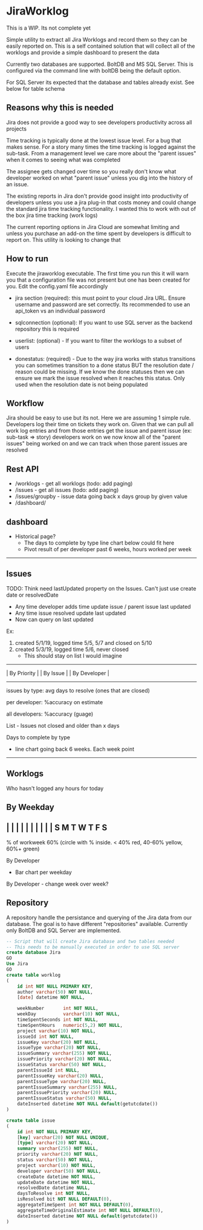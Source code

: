 # JiraWorklog   

This is a WIP. Its not complete yet

Simple utility to extract all Jira Worklogs and record them so they can be easily reported on. 
This is a self contained solution that will collect all of the worklogs and provide a simple
dashboard to present the data

Currently two databases are supported. BoltDB and MS SQL Server. This is configured via the command line with boltDB being the default option.

For SQL Server its expected that the database and tables already exist. See below for table schema

## Reasons why this is needed

Jira does not provide a good way to see developers productivity across all projects

Time tracking is typically done at the lowest issue level. For a bug that makes sense. For a 
story many times the time tracking is logged against the sub-task. From a management level we care more
about the "parent issues" when it comes to seeing what was completed

The assignee gets changed over time so you really don't know what developer worked on what "parent issue"
unless you dig into the history of an issue. 

The existing reports in Jira don't provide good insight into productivity of developers unless you use
a jira plug-in that costs money and could change the standard jira time tracking functionality. I wanted
this to work with out of the box jira time tracking (work logs)

The current reporting options in Jira Cloud are somewhat limiting and unless you purchase an add-on the
time spent by developers is difficult to report on. This utility is looking to change that

## How to run

 Execute the jiraworklog executable. The first time you run this it will warn you that a 
 configuration file was not present but one has been created for you. Edit the config.yaml file
 accordingly

 - jira section (required): this must point to your cloud Jira URL. Ensure username and password are set correctly. Its recommended to use an api_token vs an individual password

 - sqlconnection (optional): If you want to use SQL server as the backend repository this is required

 - userlist: (optional) - If you want to filter the worklogs to a subset of users

 - donestatus: (required) - Due to the way jira works with status transitions you can sometimes transition to a done status BUT the resolution date / reason could be missing. If we know the done statuses then we can ensure we mark the issue resolved when it reaches this status. Only used when the resolution date is not being populated

## Workflow

Jira should be easy to use but its not. Here we are assuming 1 simple rule. Developers log their time on tickets they work on. Given that we can pull all work log entries and from those entries get the issue and parent issue (ex: sub-task => story) developers work on we now know all of the "parent issues" being worked on and we can track when those parent issues are resolved


## Rest API

- /worklogs - get all worklogs (todo: add paging)
- /issues - get all issues (todo: add paging)
- /issues/groupby - issue data going back x days group by given value
- /dashboard/

## dashboard

- Historical page?
  - The days to complete by type line chart below could fit here
  - Pivot result of per developer past 6 weeks, hours worked per week

----------------------------------------------------------------------------
Issues
----------------------------------------------------------------------------

TODO: Think need lastUpdated property on the Issues. Can't just use create date or resolvedDate
 - Any time developer adds time update issue / parent issue last updated
 - Any time issue resolved update last updated
 - Now can query on last updated

 Ex:
 1) created 5/1/19, logged time 5/5, 5/7 and closed on 5/10 
 2) created 5/3/19, logged time 5/6, never closed
     - This should stay on list I would imagine

---------------  ------------  ----------------
| By Priority |  | By Issue |  | By Developer |
---------------  ------------  ----------------

issues by type: avg days to resolve (ones that are closed)

per developer: %accuracy on estimate

all developers: %accuracy (guage)

List - Issues not closed and older than x days

Days to complete by type
 - line chart going back 6 weeks. Each week point

------------------------------------------------------
Worklogs
------------------------------------------------------

Who hasn't logged any hours for today

By Weekday
--------------
  | | |
| | | | | | |
S M T W T F S
---------------

% of workweek 60% (circle with % inside. < 40% red, 40-60% yellow, 60%+ green)

By Developer
- Bar chart per weekday

By Developer - change week over week?


## Repository

A repository handle the persistance and querying of the Jira data from our database. The goal is to have different "repositories" available. Currently only BoltDB and SQL Server are implemented. 

```sql
-- Script that will create Jira database and two tables needed
-- This needs to be manually executed in order to use SQL server
create database Jira
GO
Use Jira
GO
create table worklog
(
	id int NOT NULL PRIMARY KEY,
	author varchar(50) NOT NULL,
	[date] datetime NOT NULL,

	weekNumber       int NOT NULL,
	weekDay          varchar(10) NOT NULL,
	timeSpentSeconds int NOT NULL,
	timeSpentHours   numeric(5,2) NOT NULL,
	project varchar(10) NOT NULL,
	issueId int NOT NULL,
	issueKey varchar(20) NOT NULL,
	issueType varchar(20) NOT NULL,
	issueSummary varchar(255) NOT NULL,
	issuePriority varchar(20) NOT NULL,
	issueStatus varchar(50) NOT NULL,
	parentIssueId int NULL,
	parentIssueKey varchar(20) NULL,
	parentIssueType varchar(20) NULL,
	parentIssueSummary varchar(255) NULL,
	parentIssuePriority varchar(20) NULL,
	parentIssueStatus varchar(50) NULL,
	dateInserted datetime NOT NULL default(getutcdate())
)

create table issue
(
	id int NOT NULL PRIMARY KEY,
	[key] varchar(20) NOT NULL UNIQUE,
	[type] varchar(20) NOT NULL,
	summary varchar(255) NOT NULL,
	priority varchar(20) NOT NULL,
	status varchar(50) NOT NULL,
	project varchar(10) NOT NULL,
	developer varchar(50) NOT NULL,
	createDate datetime NOT NULL,
	updateDate datetime NOT NULL,
	resolvedDate datetime NULL,
	daysToResolve int NOT NULL,
	isResolved bit NOT NULL DEFAULT(0),
	aggregateTimeSpent int NOT NULL DEFAULT(0),
	aggregateTimeOriginalEstimate int NOT NULL DEFAULT(0),
	dateInserted datetime NOT NULL default(getutcdate())
)
```